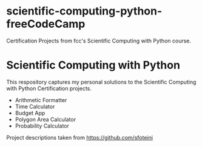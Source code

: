 # scientific-computing-python-freeCodeCamp
Certification Projects from fcc's Scientific Computing with Python course.

# Scientific Computing with Python

This respository captures my personal solutions to the Scientific Computing with Python Certification projects.
- Arithmetic Formatter
- Time Calculator
- Budget App
- Polygon Area Calculator
- Probability Calculator



Project descriptions taken from https://github.com/sfoteini
